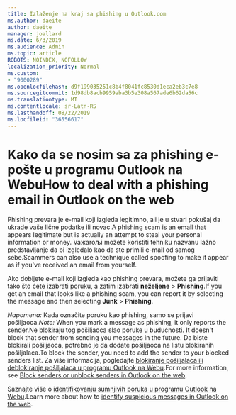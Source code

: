 ```yaml
---
title: Izlaženje na kraj sa phishing u Outlook.com
ms.author: daeite
author: daeite
manager: joallard
ms.date: 6/3/2019
ms.audience: Admin
ms.topic: article
ROBOTS: NOINDEX, NOFOLLOW
localization_priority: Normal
ms.custom:
- "9000289"
ms.openlocfilehash: d9f199035251c8b4f8041fc8530d1eca2eb3c7e8
ms.sourcegitcommit: 1d98db8acb9959aba3b5e308a567ade6b62da56c
ms.translationtype: MT
ms.contentlocale: sr-Latn-RS
ms.lasthandoff: 08/22/2019
ms.locfileid: "36556617"
---
```

# <a name="how-to-deal-with-a-phishing-email-in-outlook-on-the-web"></a><span data-ttu-id="4712b-102">Kako da se nosim sa za phishing e-pošte u programu Outlook na Webu</span><span class="sxs-lookup"><span data-stu-id="4712b-102">How to deal with a phishing email in Outlook on the web</span></span>

<span data-ttu-id="4712b-103">Phishing prevara je e-mail koji izgleda legitimno, ali je u stvari pokušaj da ukrade vaše lične podatke ili novac.</span><span class="sxs-lookup"><span data-stu-id="4712b-103">A phishing scam is an email that appears legitimate but is actually an attempt to steal your personal information or money.</span></span> <span data-ttu-id="4712b-104">Vaжaroљi možete koristiti tehniku nazvanu lažno predstavljanje da bi izgledalo kao da ste primili e-mail od samog sebe.</span><span class="sxs-lookup"><span data-stu-id="4712b-104">Scammers can also use a technique called spoofing to make it appear as if you've received an email from yourself.</span></span>

<span data-ttu-id="4712b-105">Ako dobijete e-mail koji izgleda kao phishing prevara, možete ga prijaviti tako što ćete izabrati poruku, a zatim izabrati **neželjene** > **Phishing**.</span><span class="sxs-lookup"><span data-stu-id="4712b-105">If you get an email that looks like a phishing scam, you can report it by selecting the message and then selecting **Junk** > **Phishing**.</span></span>

<span data-ttu-id="4712b-106">*Napomena:* Kada označite poruku kao phishing, samo se prijavi pošiljaoca.</span><span class="sxs-lookup"><span data-stu-id="4712b-106">*Note:* When you mark a message as phishing, it only reports the sender.</span></span><span data-ttu-id="4712b-107">Ne blokiraju tog pošiljaoca slao poruke u budućnosti.</span><span class="sxs-lookup"><span data-stu-id="4712b-107"> It doesn't block that sender from sending you messages in the future.</span></span> <span data-ttu-id="4712b-108">Da biste blokirali pošiljaoca, potrebno je da dodate pošiljaoca na listu blokiranih pošiljalaca.</span><span class="sxs-lookup"><span data-stu-id="4712b-108">To block the sender, you need to add the sender to your blocked senders list.</span></span> <span data-ttu-id="4712b-109">Za više informacija, pogledajte [blokiranje pošiljalaca ili deblokiranje pošiljalaca u programu Outlook na Webu](https://support.office.com/article/9bf812d4-6995-4d19-901a-76d6e26939b0).</span><span class="sxs-lookup"><span data-stu-id="4712b-109">For more information, see [Block senders or unblock senders in Outlook on the web](https://support.office.com/article/9bf812d4-6995-4d19-901a-76d6e26939b0).</span></span>

<span data-ttu-id="4712b-110">Saznajte više o [identifikovanju sumnjivih poruka u programu Outlook na Webu](https://support.office.com/article/3d44102b-6ce3-4f7c-a359-b623bec82206).</span><span class="sxs-lookup"><span data-stu-id="4712b-110">Learn more about how to [identify suspicious messages in Outlook on the web](https://support.office.com/article/3d44102b-6ce3-4f7c-a359-b623bec82206).</span></span>